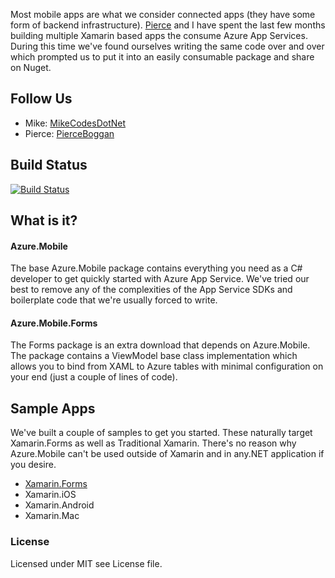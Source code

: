Most mobile apps are what we consider connected apps (they have some form of backend infrastructure). [Pierce](https://github.com/pierceboggan) and I have spent the last few months building multiple Xamarin based apps the consume Azure App Services. During this time we've found ourselves writing the same code over and over which prompted us to put it into an easily consumable package and share on Nuget. 

## Follow Us 

* Mike: [MikeCodesDotNet](https://twitter.com/mikecodesdotnet)
* Pierce: [PierceBoggan](https://twitter.com/pierceboggan)

## Build Status 
[![Build Status](https://www.bitrise.io/app/0cf5c8b31d7f3357.svg?token=-Eq6S4qlUcM-GtWwdOpY0Q&branch=master)](https://www.bitrise.io/app/0cf5c8b31d7f3357)

## What is it? 

#### Azure.Mobile 
The base Azure.Mobile package contains everything you need as a C# developer to get quickly started with Azure App Service. We've  tried our best to remove any of the complexities of the App Service SDKs and boilerplate code that we're usually forced to write. 

#### Azure.Mobile.Forms
The Forms package is an extra download that depends on Azure.Mobile. The package contains a ViewModel base class implementation which allows you to bind from XAML to Azure tables with minimal configuration on your end (just a couple of lines of code). 

## Sample Apps

We've built a couple of samples to get you started. These naturally target Xamarin.Forms as well as Traditional Xamarin. There's no reason why Azure.Mobile can't be used outside of Xamarin and in any.NET application if you desire.

* [Xamarin.Forms](https://github.com/MikeCodesDotNet/Azure.Mobile/tree/forms-sample/Samples/Xamarin.Forms)
* Xamarin.iOS
* Xamarin.Android
* Xamarin.Mac 

### License
Licensed under MIT see License file.
